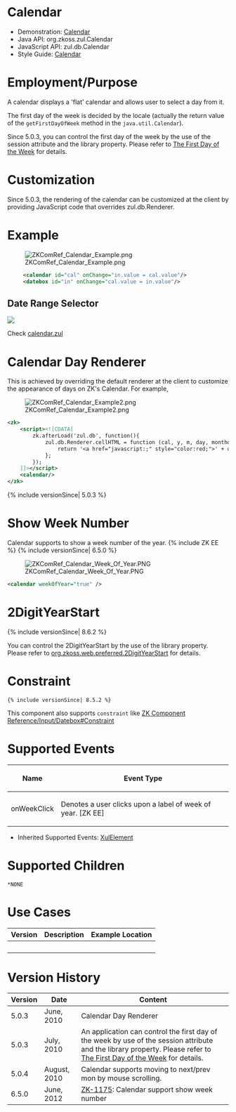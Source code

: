 

# Calendar

- Demonstration:
  [Calendar](http://www.zkoss.org/zkdemo/reporting/simple_calendar)
- Java API: <javadoc>org.zkoss.zul.Calendar</javadoc>
- JavaScript API: <javadoc directory="jsdoc">zul.db.Calendar</javadoc>
- Style Guide: [
  Calendar](ZK_Style_Guide/XUL_Component_Specification/Calendar)

# Employment/Purpose

A calendar displays a 'flat' calendar and allows user to select a day
from it.

The first day of the week is decided by the locale (actually the return
value of the `getFirstDayOfWeek` method in the `java.util.Calendar`).

Since 5.0.3, you can control the first day of the week by the use of the
session attribute and the library property. Please refer to [The First
Day of the
Week](ZK_Developer%27s_Reference/Internationalization/The_First_Day_of_the_Week)
for details.

# Customization

Since 5.0.3, the rendering of the calendar can be customized at the
client by providing JavaScript code that overrides
<javadoc directory="jsdoc">zul.db.Renderer</javadoc>.

# Example

<figure>
<img src="ZKComRef_Calendar_Example.png"
title="ZKComRef_Calendar_Example.png" />
<figcaption>ZKComRef_Calendar_Example.png</figcaption>
</figure>

``` xml
     <calendar id="cal" onChange="in.value = cal.value"/>
     <datebox id="in" onChange="cal.value = in.value"/>
```

## Date Range Selector

![](dateRangeSelector.png)

Check
[calendar.zul](https://github.com/zkoss/zkbooks/blob/master/componentreference/src/main/webapp/input/calendar.zul#L21)

# Calendar Day Renderer

This is achieved by overriding the default renderer at the client to
customize the appearance of days on ZK's Calendar. For example,

<figure>
<img src="ZKComRef_Calendar_Example2.png"
title="ZKComRef_Calendar_Example2.png" />
<figcaption>ZKComRef_Calendar_Example2.png</figcaption>
</figure>

``` xml
<zk>
    <script><![CDATA[
        zk.afterLoad('zul.db', function(){
            zul.db.Renderer.cellHTML = function (cal, y, m, day, monthofs) {
                return '<a href="javascript:;" style="color:red;">' + day + '</a>';
            };
        });
    ]]></script>
    <calendar/>
</zk>
```

{% include versionSince\| 5.0.3 %}

# Show Week Number

Calendar supports to show a week number of the year. {% include ZK EE %}
{% include versionSince\| 6.5.0 %}

<figure>
<img src="ZKComRef_Calendar_Week_Of_Year.PNG"
title="ZKComRef_Calendar_Week_Of_Year.PNG" />
<figcaption>ZKComRef_Calendar_Week_Of_Year.PNG</figcaption>
</figure>

``` xml
<calendar weekOfYear="true" />
```

# 2DigitYearStart

{% include versionSince\| 8.6.2 %}

You can control the 2DigitYearStart by the use of the library property.
Please refer to [
org.zkoss.web.preferred.2DigitYearStart](ZK_Configuration_Reference/zk.xml/The_Library_Properties/org.zkoss.web.preferred.2DigitYearStart)
for details.

# Constraint

`{% include versionSince| 8.5.2 %}`

This component also supports `constraint` like [ZK Component
Reference/Input/Datebox#Constraint](ZK_Component_Reference/Input/Datebox#Constraint)

# Supported Events

<table>
<thead>
<tr class="header">
<th><center>
<p>Name</p>
</center></th>
<th><center>
<p>Event Type</p>
</center></th>
</tr>
</thead>
<tbody>
<tr class="odd">
<td><p>onWeekClick</p></td>
<td><p>Denotes a user clicks upon a label of week of year. [ZK
EE]</p></td>
</tr>
</tbody>
</table>

- Inherited Supported Events: [
  XulElement](ZK_Component_Reference/Base_Components/XulElement#Supported_Events)

# Supported Children

`*NONE`

# Use Cases

| Version | Description | Example Location |
|---------|-------------|------------------|
|         |             |                  |

# Version History



| Version | Date         | Content                                                                                                                                                                                                                                                       |
|---------|--------------|---------------------------------------------------------------------------------------------------------------------------------------------------------------------------------------------------------------------------------------------------------------|
| 5.0.3   | June, 2010   | Calendar Day Renderer                                                                                                                                                                                                                                         |
| 5.0.3   | July, 2010   | An application can control the first day of the week by use of the session attribute and the library property. Please refer to [The First Day of the Week](ZK_Developer%27s_Reference/Internationalization/The_First_Day_of_the_Week) for details. |
| 5.0.4   | August, 2010 | Calendar supports moving to next/prev mon by mouse scrolling.                                                                                                                                                                                                 |
| 6.5.0   | June, 2012   | [ZK-1175](http://tracker.zkoss.org/browse/ZK-1175): Calendar support show week number                                                                                                                                                                         |


